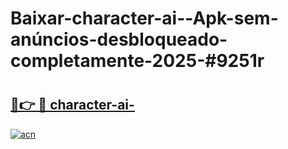 # Baixar-character-ai--Apk-sem-anúncios-desbloqueado-completamente-2025-#9251r

# <h2><a href="https://ainizakaria.my?title=character-ai-&ref=24M">🔗👉 🔴 character-ai-</a></h2>

[![acn](https://github.com/user-attachments/assets/0f9c940e-d8b0-45ae-aac7-cd30a18b3e1c)](https://ainizakaria.my?title=character-ai-&ref=24M)

